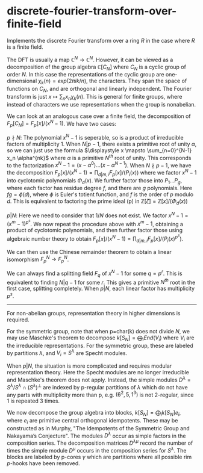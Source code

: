 # discrete-fourier-transform-over-finite-field 
 
Implements the discrete Fourier transform over a ring $R$ in the case where $R$ is a finite field.

The DFT is usually a map $\mathbb{C}^N \rightarrow \mathbb{C}^N$. However, it can be viewed as a decomposition of the group algebra $\mathbb{C}[C_N]$ where $C_N$ is a cyclic group of order $N$. In this case the representations of the cyclic group are one-dimensional $\chi_k(n) = exp(2\pi i k / n)$, the characters. They span the space of functions on $C_N$, and are orthogonal and linearly independent. The Fourier transform is just $x \mapsto \sum_n x_n \chi_k(n)$. This is general for finite groups, where instead of characters we use representations when the group is nonabelian.

We can look at an analogous case over a finite field, the decomposition of $F_p[C_N] = F_p[x]/(x^N-1)$. We have two cases:

$p \nmid N$: The polynomial $x^N-1$ is seperable, so is a product of irreducible factors of multiplicity 1. When $N|p-1$, there exists a primitive root of unity $\alpha$, so we can just use the formula $\displaystyle x \mapsto \sum_{n=0}^{N-1} x_n \alpha^{nk}$ where $\alpha$ is a primitive $N^{th}$ root of unity. This corresponds to the factorization $x^N-1 = (x - \alpha^0) \ldots (x - \alpha^{N-1})$. When $N \nmid p-1$, we have the decomposition $F_p[x]/(x^N-1) = \prod_{d|m, i} F_p[x]/(P_i(x))$ where we factor $x^N-1$ into cyclotomic polynomials $\Phi_d(x)$. We further factor those into $P_1 \ldots P_g$, where each factor has residue degree $f$, and there are $g$ polynomials. Here $fg = \phi(d)$, where $\phi$ is Euler's totient function, and $f$ is the order of $p$ modulo $d$. This is equivalent to factoring the prime ideal (p) in $\mathbb{Z}[\zeta] = \mathbb{Z}[x]/(\Phi_d(x))$

$p | N$: Here we need to consider that $1/N$ does not exist. We factor $x^N-1 = (x^m-1)^{p^s}$. We now repeat the procedure above with $x^m-1$, obtaining a product of cyclotomic polynomials, and then further factor those using algebraic number theory to obtain $F_p[x]/(x^N-1) = \prod_{d|m, i} F_p[x]/(P_i(x)^{p^s})$.

We can then use the Chinese remainder theorem to obtain a linear isomorphism $F_p^N \rightarrow F_p^N$.

We can always find a splitting field $F_q$ of $x^N-1$ for some $q=p^r$. This is equivalent to finding $N|q-1$ for some $r$. This gives a primitive $N^{th}$ root in the first case, splitting completely. When $p|N$, each linear factor has multiplicity $p^s$.

---

For non-abelian groups, representation theory in higher dimensions is required.

For the symmetric group, note that when p=char(k) does not divide $N$, we may use Maschke's theorem to decompose $k[S_N] = \bigoplus_i End(V_i)$ where $V_i$ are the irreducible representations. For the symmetric group, these are labeled by partitions $\lambda$, and $V_i = S^\lambda$ are Specht modules.

When $p|N$, the situation is more complicated and requires modular representation theory. Here the Specht modules are no longer irreducible and Maschke's theorem does not apply. Instead, the simple modules $D^\lambda = S^\lambda / S^\lambda \cap (S^\lambda)^\perp$ are indexed by p-regular partitions of $\lambda$ which do not have any parts with multiplicity more than p, e.g. $(6^2,5,1^3)$ is not 2-regular, since 1 is repeated 3 times. 

We now decompose the group algebra into blocks, $k[S_N] = \bigoplus_i k[S_N]e_i$, where $e_i$ are primitive central orthogonal idempotents. These may be constructed as in Murphy, "The ldempotents of the Symmetric Group and Nakayama’s Conjecture". The modules $D^\lambda$ occur as simple factors in the composition series. The decomposition matrices $D^{\lambda\mu}$ record the number of times the simple module $D^\mu$ occurs in the composition series for $S^\lambda$. The blocks are labeled by p-cores $\gamma$ which are partitions where all possible rim $p$-hooks have been removed. 
